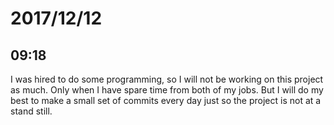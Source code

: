 # 2017/12/12

## 09:18

I was hired to do some programming, so I will not be working on this project
as much. Only when I have spare time from both of my jobs. But I will do my
best to make a small set of commits every day just so the project is not at
a stand still.
